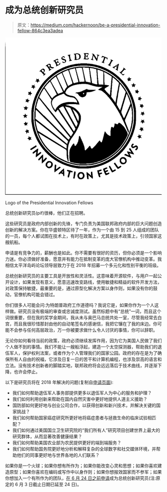 # 成为总统创新研究员

> 原文：<https://medium.com/hackernoon/be-a-presidential-innovation-fellow-864c3ea3adea>

![](img/433b6bbb3ef6f23b6c19badccc8ba184.png)

Logo of the Presidential Innovation Fellows

总统创新研究员(pif)很棒，他们正在招聘。

这些研究员是政府内部创新的先锋，专门负责为美国联邦政府内部的巨大问题创造创新的解决方案。你在华盛顿特区待了一年，作为一个由 15 到 25 人组成的团队的一员，每个人都试图在技术上，有时在政策上，尤其是技术政策上，引领国家这艘航船。

申请是有竞争力的，薪酬也是如此。你不需要有很好的资历，但你必须是一个影响力迷。你必须做好准备，愿意并有能力在抵制变革的庞大官僚机构中推动变革。我相信太平洋岛屿论坛领导层致力于在 2018 年招募一个多元化和性别平衡的班级。

总统创新研究员的主要工具是开放性和灵活性。这意味着开源软件，与用户一起公开设计，如果发现有意义，愿意迅速改变路线，使用敏捷和精益的软件开发方法，对政策保持敏捷，最重要的是，通过原型化解决方案以身作则，如果没有你的鼓动，官僚机构可能会错过。

你们很多人可能会问:为特朗普政府工作道德吗？我说它是，如果你作为一个人这样做。研究员没有极端的审查或忠诚度测试。虽然标题中有“总统”一词，而且这个词很重要，但在我的奖学金期间，我从未与奥巴马总统共处一室，尽管我经常去白宫，而且我很珍惜那封由他的自动笔签名的感谢信，我把它镶在了我的床边。你可能不会参与任何高层政治，万一你被要求做什么令人讨厌的事情，你可以辞职。

无论你如何看待当前的政策，政府必须继续发挥作用，因为它为美国人民做了我们个人做不到的事情。我们不能让一艘船浮起，建造一个太空探测器，帮助我们的退伍军人，保护权利法案，或者作为个人管理我们的国家公园。政府的存在是为了确保所有人自由的祝福，它涉及日复一日的苦干和计算机编程，也涉及崇高的语言和立法。没有技术创新者的脚踏实地，联邦政府将会远远落后于技术曲线，并逐渐下降，也许会停止。

以下是研究员将在 2018 年解决的问题(复制自[申请页面](https://www.presidentialinnovation.org/events/2018/5/7/deadline-to-apply-for-the-2018-pif-cohort)):

*   我们如何帮助退伍军人事务部提供更多以退伍军人为中心的服务和护理？
*   我们如何利用创新来帮助在国内自然灾害中更好地提供人道主义援助？
*   国防部如何更好地与创业公司合作，以获得创新和新兴技术，并解决关键的国家挑战？
*   我们如何帮助国家癌症研究所更好地将癌症患者与拯救生命的临床试验相匹配？
*   我们如何通过美国国立卫生研究院的“我们所有人”研究项目创建世界上最大的研究群体，从而显著改善健康结果？
*   我们如何帮助美国农业部为农民提供更好的端到端服务？
*   我们如何帮助国务院更好地分析和解释复杂的全球数字和社交媒体环境，并帮助他们的同事更好地与世界各地的人们联系？

如果你是一个火球；如果你想有所作为；如果你能改变心灵和思想；如果你喜欢建造原型；如果你喜欢在编码或写作中以身作则；如果你想报效国家而不参军；如果你想加入一个有所作为的团队，[在 6 月 24 日之前申请](https://apply.pif.gov/)成为总统创新研究员(注:原定的 6 月 3 日截止日期已延至 24 日)。